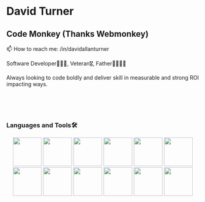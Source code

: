 <!---
davidallanturner/davidallanturner is a ✨ special ✨ repository because its `README.md` (this file) appears on your GitHub profile.
You can click the Preview link to take a look at your changes.
--->
<div id="header">
<h1>David Turner</h1>
<h2>Code Monkey (Thanks Webmonkey)</h2>
📫 How to reach me: /in/davidallanturner
<p align:"center">
Software Developer👨🏼‍💻, Veteran🎖, Father👶🏻👶🏻
</p>
<p>
Always looking to code boldly and deliver skill in measurable and strong ROI impacting ways.</>
</p>
</header>
<br>
<br>
<br>
<h3></>Languages and Tools🛠</h3>
<div align="center" id="languages">
<img src="https://cdn.jsdelivr.net/gh/devicons/devicon/icons/html5/html5-original-wordmark.svg" width="75" height="75"/>
<img src="https://cdn.jsdelivr.net/gh/devicons/devicon/icons/javascript/javascript-original.svg" width="75" height="75"/>
<img src="https://cdn.jsdelivr.net/gh/devicons/devicon/icons/nodejs/nodejs-original.svg" width="75" height="75"/>
<img src="https://cdn.jsdelivr.net/gh/devicons/devicon/icons/bootstrap/bootstrap-original.svg" width="75" height="75"/>
<img src="https://cdn.jsdelivr.net/gh/devicons/devicon/icons/git/git-original.svg" width="75" height="75"/>
<img src="https://cdn.jsdelivr.net/gh/devicons/devicon/icons/mysql/mysql-original.svg" width="75" height="75"/>
<img src="https://cdn.jsdelivr.net/gh/devicons/devicon/icons/php/php-original.svg" width="75" height="75"/>
<img src="https://cdn.jsdelivr.net/gh/devicons/devicon/icons/jquery/jquery-original.svg" width="75" height="75"/>
<img src="https://cdn.jsdelivr.net/gh/devicons/devicon@latest/icons/tailwindcss/tailwindcss-original.svg" width="75" height="75"/>
<img src="https://cdn.jsdelivr.net/gh/devicons/devicon/icons/express/express-original.svg" width="75" height="75"/>
<img src="https://cdn.jsdelivr.net/gh/devicons/devicon/icons/npm/npm-original-wordmark.svg" width="75" height="75"/>
<img src="https://cdn.jsdelivr.net/gh/devicons/devicon/icons/vscode/vscode-original.svg" width="75" height="75"/>
</div>
